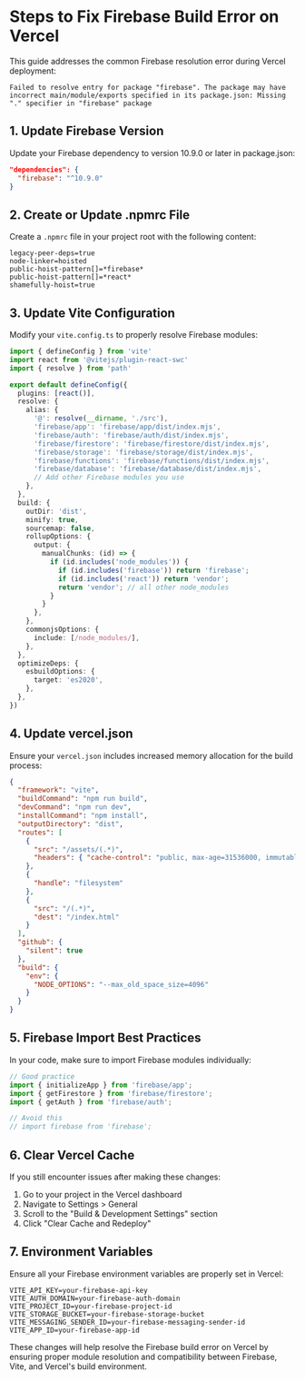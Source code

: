 # Steps to Fix Firebase Build Error on Vercel

This guide addresses the common Firebase resolution error during Vercel deployment:

```
Failed to resolve entry for package "firebase". The package may have incorrect main/module/exports specified in its package.json: Missing "." specifier in "firebase" package
```

## 1. Update Firebase Version

Update your Firebase dependency to version 10.9.0 or later in package.json:

```json
"dependencies": {
  "firebase": "^10.9.0"
}
```

## 2. Create or Update .npmrc File

Create a `.npmrc` file in your project root with the following content:

```
legacy-peer-deps=true
node-linker=hoisted
public-hoist-pattern[]=*firebase*
public-hoist-pattern[]=*react*
shamefully-hoist=true
```

## 3. Update Vite Configuration

Modify your `vite.config.ts` to properly resolve Firebase modules:

```typescript
import { defineConfig } from 'vite'
import react from '@vitejs/plugin-react-swc'
import { resolve } from 'path'

export default defineConfig({
  plugins: [react()],
  resolve: {
    alias: {
      '@': resolve(__dirname, './src'),
      'firebase/app': 'firebase/app/dist/index.mjs',
      'firebase/auth': 'firebase/auth/dist/index.mjs',
      'firebase/firestore': 'firebase/firestore/dist/index.mjs',
      'firebase/storage': 'firebase/storage/dist/index.mjs',
      'firebase/functions': 'firebase/functions/dist/index.mjs',
      'firebase/database': 'firebase/database/dist/index.mjs',
      // Add other Firebase modules you use
    },
  },
  build: {
    outDir: 'dist',
    minify: true,
    sourcemap: false,
    rollupOptions: {
      output: {
        manualChunks: (id) => {
          if (id.includes('node_modules')) {
            if (id.includes('firebase')) return 'firebase';
            if (id.includes('react')) return 'vendor';
            return 'vendor'; // all other node_modules
          }
        }
      },
    },
    commonjsOptions: {
      include: [/node_modules/],
    },
  },
  optimizeDeps: {
    esbuildOptions: {
      target: 'es2020',
    },
  },
})
```

## 4. Update vercel.json

Ensure your `vercel.json` includes increased memory allocation for the build process:

```json
{
  "framework": "vite",
  "buildCommand": "npm run build",
  "devCommand": "npm run dev",
  "installCommand": "npm install",
  "outputDirectory": "dist",
  "routes": [
    {
      "src": "/assets/(.*)",
      "headers": { "cache-control": "public, max-age=31536000, immutable" }
    },
    {
      "handle": "filesystem"
    },
    {
      "src": "/(.*)",
      "dest": "/index.html"
    }
  ],
  "github": {
    "silent": true
  },
  "build": {
    "env": {
      "NODE_OPTIONS": "--max_old_space_size=4096"
    }
  }
}
```

## 5. Firebase Import Best Practices

In your code, make sure to import Firebase modules individually:

```typescript
// Good practice
import { initializeApp } from 'firebase/app';
import { getFirestore } from 'firebase/firestore';
import { getAuth } from 'firebase/auth';

// Avoid this
// import firebase from 'firebase';
```

## 6. Clear Vercel Cache

If you still encounter issues after making these changes:

1. Go to your project in the Vercel dashboard
2. Navigate to Settings > General
3. Scroll to the "Build & Development Settings" section
4. Click "Clear Cache and Redeploy"

## 7. Environment Variables

Ensure all your Firebase environment variables are properly set in Vercel:

```
VITE_API_KEY=your-firebase-api-key
VITE_AUTH_DOMAIN=your-firebase-auth-domain
VITE_PROJECT_ID=your-firebase-project-id
VITE_STORAGE_BUCKET=your-firebase-storage-bucket
VITE_MESSAGING_SENDER_ID=your-firebase-messaging-sender-id
VITE_APP_ID=your-firebase-app-id
```

These changes will help resolve the Firebase build error on Vercel by ensuring proper module resolution and compatibility between Firebase, Vite, and Vercel's build environment.
